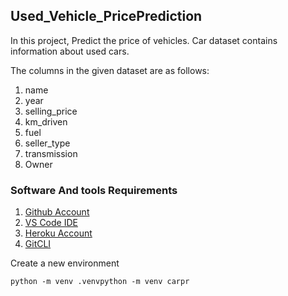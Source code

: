 ## Used_Vehicle_PricePrediction

In this project, Predict the price of vehicles. Car dataset contains information about used cars.

The columns in the given dataset are as follows:

1. name
2. year
3. selling_price
4. km_driven
5. fuel
6. seller_type
7. transmission
8. Owner

### Software And tools Requirements

1. [Github Account](https://github.com)
2. [VS Code IDE](https://code.visualstudio.com/)
3. [Heroku Account](https://id.heroku.com/login)
4. [GitCLI](https://git.com)

Create a new environment

```
python -m venv .venvpython -m venv carpr

```

